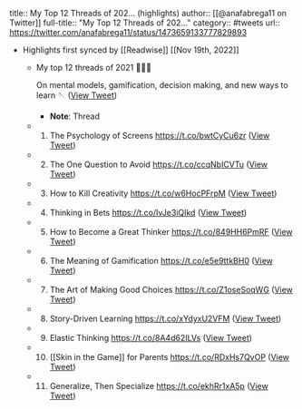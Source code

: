 title:: My Top 12 Threads of 202... (highlights)
author:: [[@anafabrega11 on Twitter]]
full-title:: "My Top 12 Threads of 202..."
category:: #tweets
url:: https://twitter.com/anafabrega11/status/1473659133777829893

- Highlights first synced by [[Readwise]] [[Nov 19th, 2022]]
	- My top 12 threads of 2021 🤸🏽‍♀️
	  
	  On mental models, gamification, decision making, and new ways to learn 🪡 ([View Tweet](https://twitter.com/anafabrega11/status/1473659133777829893))
		- **Note**: Thread
	- 1. The Psychology of Screens
	  https://t.co/bwtCyCu6zr ([View Tweet](https://twitter.com/anafabrega11/status/1473659135300415488))
	- 2. The One Question to Avoid
	  https://t.co/ccqNbICVTu ([View Tweet](https://twitter.com/anafabrega11/status/1473659136789331969))
	- 3. How to Kill Creativity
	  https://t.co/w6HocPFrpM ([View Tweet](https://twitter.com/anafabrega11/status/1473659138580402186))
	- 4. Thinking in Bets
	  https://t.co/IvJe3iQIkd ([View Tweet](https://twitter.com/anafabrega11/status/1473659140321034253))
	- 5. How to Become a Great Thinker
	  https://t.co/849HH6PmRF ([View Tweet](https://twitter.com/anafabrega11/status/1473659142229344260))
	- 6. The Meaning of Gamification
	  https://t.co/e5e9ttkBH0 ([View Tweet](https://twitter.com/anafabrega11/status/1473659143655464963))
	- 7. The Art of Making Good Choices
	  https://t.co/Z1oseSoqWG ([View Tweet](https://twitter.com/anafabrega11/status/1473659145446428675))
	- 8. Story-Driven Learning
	  https://t.co/xYdyxU2VFM ([View Tweet](https://twitter.com/anafabrega11/status/1473659147094794250))
	- 9. Elastic Thinking
	  https://t.co/8A4d62ILVs ([View Tweet](https://twitter.com/anafabrega11/status/1473659148579577856))
	- 10. [[Skin in the Game]] for Parents
	  https://t.co/RDxHs7QvOP ([View Tweet](https://twitter.com/anafabrega11/status/1473659149967929352))
	- 11. Generalize, Then Specialize
	  https://t.co/ekhRr1xA5p ([View Tweet](https://twitter.com/anafabrega11/status/1473659151922442244))